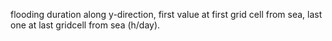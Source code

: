 

flooding duration along y-direction, first value at first grid cell from sea, last one at last gridcell from sea (h/day).
